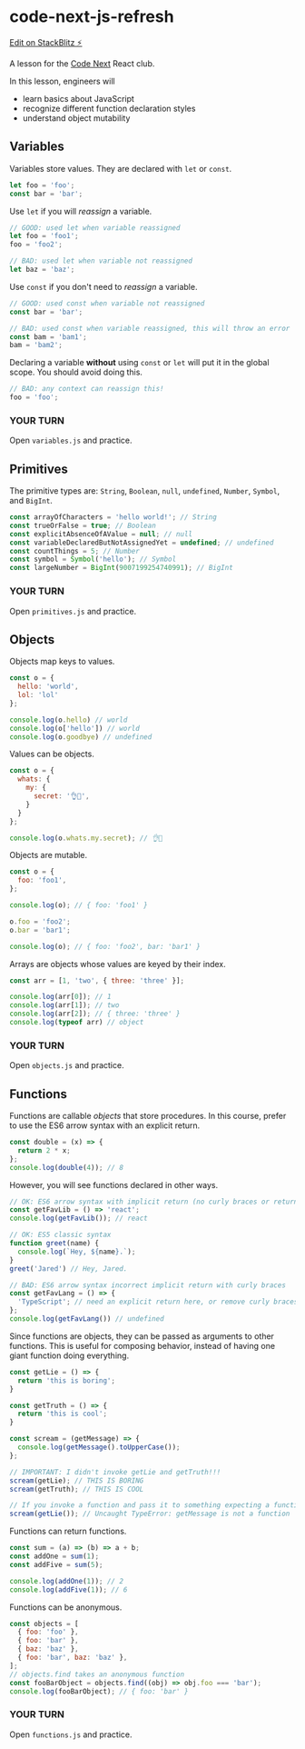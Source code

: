 # code-next-js-refresh

[Edit on StackBlitz ⚡️](https://stackblitz.com/edit/code-next-js-refresh)

A lesson for the [Code Next](https://codenext.withgoogle.com/) React club.

In this lesson, engineers will

- learn basics about JavaScript
- recognize different function declaration styles
- understand object mutability

## Variables

Variables store values. They are declared with `let` or `const`.

```js
let foo = 'foo';
const bar = 'bar';
```

Use `let` if you will _reassign_ a variable.

```js
// GOOD: used let when variable reassigned
let foo = 'foo1';
foo = 'foo2';

// BAD: used let when variable not reassigned
let baz = 'baz';
```

Use `const` if you don't need to _reassign_ a variable.

```js
// GOOD: used const when variable not reassigned
const bar = 'bar';

// BAD: used const when variable reassigned, this will throw an error
const bam = 'bam1';
bam = 'bam2';
```

Declaring a variable **without** using `const` or `let` will put it in the global scope. You should avoid doing this.

```js
// BAD: any context can reassign this!
foo = 'foo';
```

### YOUR TURN

Open `variables.js` and practice.

## Primitives

The primitive types are: `String`, `Boolean`, `null`, `undefined`, `Number`, `Symbol`, and `BigInt`.

```js
const arrayOfCharacters = 'hello world!'; // String
const trueOrFalse = true; // Boolean
const explicitAbsenceOfAValue = null; // null
const variableDeclaredButNotAssignedYet = undefined; // undefined
const countThings = 5; // Number
const symbol = Symbol('hello'); // Symbol
const largeNumber = BigInt(9007199254740991); // BigInt
```

### YOUR TURN

Open `primitives.js` and practice.

## Objects

Objects map keys to values.

```js
const o = {
  hello: 'world',
  lol: 'lol'
};

console.log(o.hello) // world
console.log(o['hello']) // world
console.log(o.goodbye) // undefined
```

Values can be objects.

```js
const o = {
  whats: {
    my: {
      secret: '👌👖',
    }
  }
};

console.log(o.whats.my.secret); // 👌👖
```

Objects are mutable.

```js
const o = {
  foo: 'foo1',
};

console.log(o); // { foo: 'foo1' }

o.foo = 'foo2';
o.bar = 'bar1';

console.log(o); // { foo: 'foo2', bar: 'bar1' }
```

Arrays are objects whose values are keyed by their index.

```js
const arr = [1, 'two', { three: 'three' }];

console.log(arr[0]); // 1
console.log(arr[1]); // two
console.log(arr[2]); // { three: 'three' }
console.log(typeof arr) // object
```

### YOUR TURN

Open `objects.js` and practice.

## Functions

Functions are callable _objects_ that store procedures. In this course, prefer to use the ES6 arrow syntax with an explicit return.

```js
const double = (x) => {
  return 2 * x;
};
console.log(double(4)); // 8
```

However, you will see functions declared in other ways.

```js
// OK: ES6 arrow syntax with implicit return (no curly braces or return statement)
const getFavLib = () => 'react';
console.log(getFavLib()); // react

// OK: ES5 classic syntax
function greet(name) {
  console.log(`Hey, ${name}.`);
}
greet('Jared') // Hey, Jared.

// BAD: ES6 arrow syntax incorrect implicit return with curly braces
const getFavLang = () => {
  'TypeScript'; // need an explicit return here, or remove curly braces
};
console.log(getFavLang()) // undefined
```

Since functions are objects, they can be passed as arguments to other functions. This is useful for composing behavior, instead of having one giant function doing everything.

```js
const getLie = () => {
  return 'this is boring';
}

const getTruth = () => {
  return 'this is cool';
}

const scream = (getMessage) => {
  console.log(getMessage().toUpperCase());
};

// IMPORTANT: I didn't invoke getLie and getTruth!!!
scream(getLie); // THIS IS BORING
scream(getTruth); // THIS IS COOL

// If you invoke a function and pass it to something expecting a function, you will get an error, because it is whatever the function evaluates to!
scream(getLie()); // Uncaught TypeError: getMessage is not a function
```

Functions can return functions.

```js
const sum = (a) => (b) => a + b;
const addOne = sum(1);
const addFive = sum(5);

console.log(addOne(1)); // 2
console.log(addFive(1)); // 6
```

Functions can be anonymous.

```js
const objects = [
  { foo: 'foo' },
  { foo: 'bar' },
  { baz: 'baz' },
  { foo: 'bar', baz: 'baz' },
];
// objects.find takes an anonymous function
const fooBarObject = objects.find((obj) => obj.foo === 'bar');
console.log(fooBarObject); // { foo: 'bar' }
```

### YOUR TURN

Open `functions.js` and practice.
